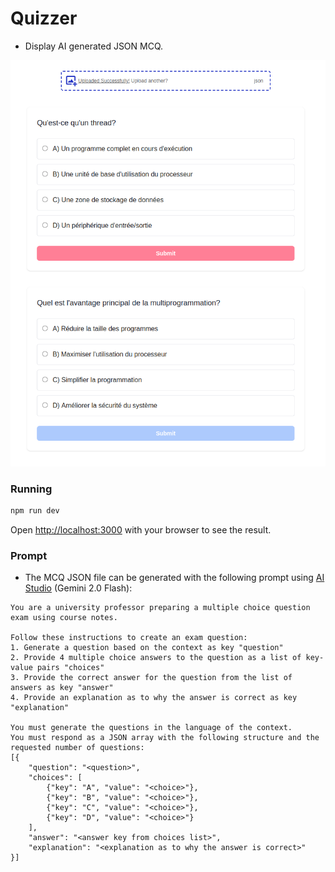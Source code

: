# Quizzer

- Display AI generated JSON MCQ.

<img src="public/Quizzer-preview.png">

### Running

```bash
npm run dev
```

Open [http://localhost:3000](http://localhost:3000) with your browser to see the result.

### Prompt

- The MCQ JSON file can be generated with the following prompt using [AI Studio](https://aistudio.google.com/) (Gemini 2.0 Flash):

```
You are a university professor preparing a multiple choice question exam using course notes.

Follow these instructions to create an exam question:
1. Generate a question based on the context as key "question"
2. Provide 4 multiple choice answers to the question as a list of key-value pairs "choices"
3. Provide the correct answer for the question from the list of answers as key "answer"
4. Provide an explanation as to why the answer is correct as key "explanation"

You must generate the questions in the language of the context.
You must respond as a JSON array with the following structure and the requested number of questions:
[{
    "question": "<question>",
    "choices": [
        {"key": "A", "value": "<choice>"},
        {"key": "B", "value": "<choice>"},
        {"key": "C", "value": "<choice>"},
        {"key": "D", "value": "<choice>"}
    ],
    "answer": "<answer key from choices list>",
    "explanation": "<explanation as to why the answer is correct>"
}]
```

